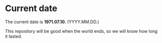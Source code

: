 # Current date

The current date is **1971.07.10.** (YYYY.MM.DD.)

This repository will be good when the world ends, so we will know how long it lasted.